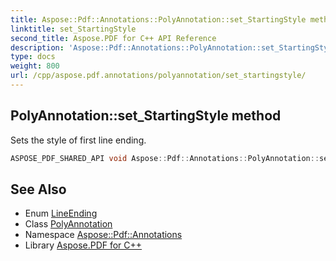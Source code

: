 ```yaml
---
title: Aspose::Pdf::Annotations::PolyAnnotation::set_StartingStyle method
linktitle: set_StartingStyle
second_title: Aspose.PDF for C++ API Reference
description: 'Aspose::Pdf::Annotations::PolyAnnotation::set_StartingStyle method. Sets the style of first line ending in C++.'
type: docs
weight: 800
url: /cpp/aspose.pdf.annotations/polyannotation/set_startingstyle/
---
```

## PolyAnnotation::set_StartingStyle method


Sets the style of first line ending.

```cpp
ASPOSE_PDF_SHARED_API void Aspose::Pdf::Annotations::PolyAnnotation::set_StartingStyle(LineEnding value)
```

## See Also

* Enum [LineEnding](../../lineending/)
* Class [PolyAnnotation](../)
* Namespace [Aspose::Pdf::Annotations](../../)
* Library [Aspose.PDF for C++](../../../)
